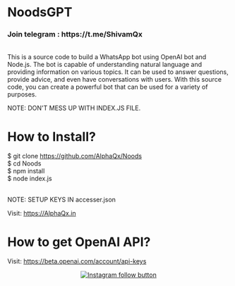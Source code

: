 # NoodsGPT
<h3><b>Join telegram</b> : https://t.me/ShivamQx <br></h3>
<br>
This is a source code to build a WhatsApp bot using OpenAI bot and Node.js. The bot is capable of understanding natural language and providing information on various topics. It can be used to answer questions, provide advice, and even have conversations with users. With this source code, you can create a powerful bot that can be used for a variety of purposes. <br>

NOTE: DON'T MESS UP WITH INDEX.JS FILE. <br>

# How to Install? 
$ git clone https://github.com/AlphaQx/Noods <br>
$ cd Noods <br>
$ npm install <br>
$ node index.js <br>

<br> NOTE: SETUP KEYS IN accesser.json


Visit: https://AlphaQx.in <br>

# How to get OpenAI API?
Visit: https://beta.openai.com/account/api-keys

<div align="center">
  <a href="https://www.instagram.com/ShivamQx/">
    <img src="https://img.shields.io/badge/Follow%20%40ShivamQx-Follow%20on%20Instagram-833AB4?logo=instagram&style=for-the-badge" alt="Instagram follow button">
  </a>
</div>
